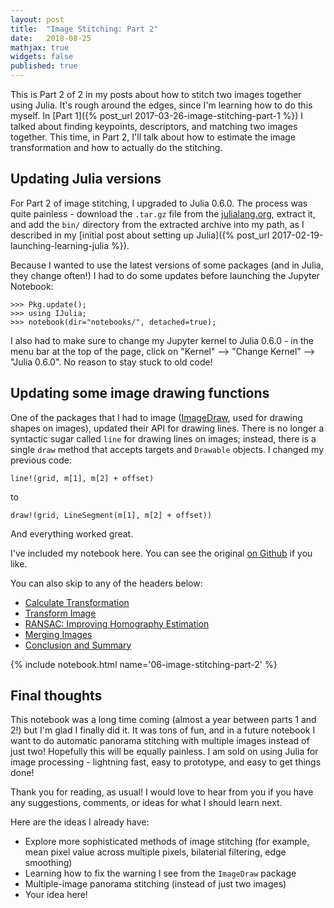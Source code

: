 ```yaml
---
layout: post
title:  "Image Stitching: Part 2"
date:   2018-08-25
mathjax: true
widgets: false
published: true
---
```


This is Part 2 of 2 in my posts about how to stitch two images together using Julia. It's rough around the edges, since I'm learning how to do this myself. In [Part 1]({% post_url 2017-03-26-image-stitching-part-1 %}) I talked about finding keypoints, descriptors, and matching two images together. This time, in Part 2, I'll talk about how to estimate the image transformation and how to actually do the stitching.

<!--more-->

## Updating Julia versions

For Part 2 of image stitching, I upgraded to Julia 0.6.0. The process was quite painless - download the `.tar.gz` file from the [julialang.org](http://julialang.org), extract it, and add the `bin/` directory from the extracted archive into my path, as I described in my [initial post about setting up Julia]({% post_url 2017-02-19-launching-learning-julia %}).

Because I wanted to use the latest versions of some packages (and in Julia, they change often!) I had to do some updates before launching the Jupyter Notebook:

```;
>>> Pkg.update();
>>> using IJulia;
>>> notebook(dir="notebooks/", detached=true);
```

I also had to make sure to change my Jupyter kernel to Julia 0.6.0 - in the menu bar at the top of the page, click on "Kernel" --> "Change Kernel" --> "Julia 0.6.0". No reason to stay stuck to old code!

## Updating some image drawing functions

One of the packages that I had to image ([ImageDraw](https://github.com/JuliaImages/ImageDraw.jl), used for drawing shapes on images), updated their API for drawing lines. There is no longer a syntactic sugar called `line` for drawing lines on images; instead, there is a single `draw` method that accepts targets and `Drawable` objects. I changed my previous code:

```
line!(grid, m[1], m[2] + offset)
```

to

```
draw!(grid, LineSegment(m[1], m[2] + offset))
```

And everything worked great.

I've included my notebook here. You can see the original [on Github](https://github.com/mprat/learningjulia/blob/master/notebooks/06-image-stitching-part-2.ipynb) if you like.

You can also skip to any of the headers below:

* [Calculate Transformation](#Calculate-Transformation)
* [Transform Image](#Transform-Image)
* [RANSAC: Improving Homography Estimation](#RANSAC-Improving-Homography-Estimation)
* [Merging Images](#Merging-Images)
* [Conclusion and Summary](#Conclusion-and-Summary)

{% include notebook.html name='06-image-stitching-part-2' %}

## Final thoughts

This notebook was a long time coming (almost a year between parts 1 and 2!) but I'm glad I finally did it. It was tons of fun, and in a future notebook I want to do automatic panorama stitching with multiple images instead of just two! Hopefully this will be equally painless. I am sold on using Julia for image processing - lightning fast, easy to prototype, and easy to get things done!

Thank you for reading, as usual! I would love to hear from you if you have any suggestions, comments, or ideas for what I should learn next.

Here are the ideas I already have:
* Explore more sophisticated methods of image stitching (for example, mean pixel value across multiple pixels, bilaterial filtering, edge smoothing)
* Learning how to fix the warning I see from the `ImageDraw` package
* Multiple-image panorama stitching (instead of just two images)
* Your idea here!
